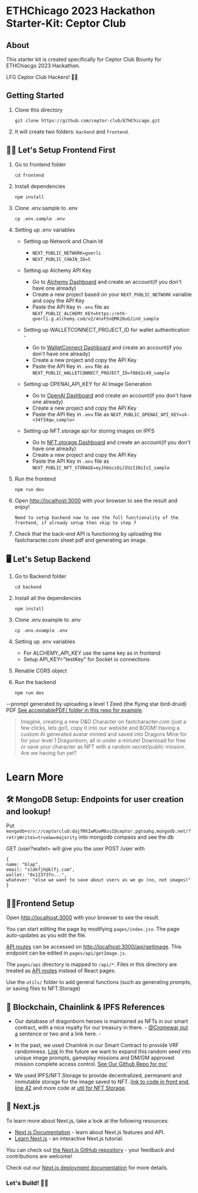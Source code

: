 # ETHChicago 2023 Hackathon Starter-Kit: Ceptor Club

## About 

This starter kit is created specifically for Ceptor Club Bounty for ETHChiacgo 2023 Hackathon. 

LFG Ceptor Club Hackers! 🚀🚀

## Getting Started 

1. Clone this directory

   `git clone https://github.com/ceptor-club/ETHChicago.git`

2. It will create two folders: `backend` and `frontend`.


## 🧑‍💻 Let's Setup Frontend First 

1. Go to frontend folder

   `cd frontend`

2. Install dependencies

   `npm install`

3. Clone .env.sample to .env

   `cp .env.sample .env`

4. Setting up .env variables 

   - Setting up Network and Chain Id
      
     - `NEXT_PUBLIC_NETWORK=goerli`
     - `NEXT_PUBLIC_CHAIN_ID=5`

   - Setting up Alchemy API Key

     - Go to [Alchemy Dashboard](https://dashboard.alchemy.com/) and create an account(if you don't have one already)
     - Create a new project based on your `NEXT_PUBLIC_NETWORK` variable and copy the API Key
     - Paste the API Key in `.env` file as `NEXT_PUBLIC_ALCHEMY_KEY=https://eth-goerli.g.alchemy.com/v2/4nxF5nQMK20uGJinU_sample`

   - Setting up WALLETCONNECT_PROJECT_ID for wallet authentication -

     - Go to [WalletConnect Dashboard](https://cloud.walletconnect.com/app) and create an account(if you don't have one already)
     - Create a new project and copy the API Key
     - Paste the API Key in `.env` file as `NEXT_PUBLIC_WALLETCONNECT_PROJECT_ID=f88d2c49_sample`
     
   - Setting up OPENAI_API_KEY for AI Image Generation

     - Go to [OpenAI Dashboard](https://platform.openai.com/account/api-keys) and create an account(if you don't have one already)
     - Create a new project and copy the API Key
     - Paste the API Key in `.env` file as `NEXT_PUBLIC_OPENAI_API_KEY=sk-<34f34qw_sample>`

   - Setting up NFT.storage api for storing images on IPFS

     - Go to [NFT.storage Dashboard](https://nft.storage/) and create an account(if you don't have one already)
     - Create a new project and copy the API Key
     - Paste the API Key in `.env` file as `NEXT_PUBLIC_NFT_STORAGE=eyJhbGciOiJIUzI1NiIsI_sample`

5. Run the frontend
   
      `npm run dev`

6. Open [http://localhost:3000](http://localhost:3000) with your browser to see the result and enjoy!

    `Need to setup backend now to see the full functionality of the frontend, if already setup then skip to step 7`

7. Check that the back-end API is functioning by uploading the fastcharacter.com sheet pdf and generating an image.


## 🖥️ Let's Setup Backend

1. Go to Backend folder

   `cd backend`

2. Install all the dependencies

   `npm install`

3. Clone .env.example to .env

   `cp .env.example .env`

4. Setting up .env variables
 
   - For ALCHEMY_API_KEY use the same key as in frontend
   - Setup API_KEY="testKey" for Socket io connections

5. Renable CORS object 


6. Run the backend

   `npm run dev`

--prompt generated by uploading a level 1 Zeed (the flying star bird-druid) PDF [See acceptablePDF/ folder in this repo for example](https://github.com/DnDnDiffusion/Front-end/tree/main/acceptablePDF).


> Imagine, creating a new D&D Character on fastcharacter.com (just a few clicks, lets go!), copy it into our website and BOOM! Having a custom AI generated avatar minted and saved into Dragons Mine for for your level 1 Dragonborn, all in under a minute! Download for free or save your character as NFT with a random secret/public mission. Are we having fun yet?


# Learn More 
## **🛠️ MongoDB Setup: Endpoints for user creation and lookup!**

Put `mongodb+srv://ceptorclub:dajfMXIwMzwM8ssI@ceptor.pgtoahq.mongodb.net/?retryWrites=true&w=majority` into mongodb compass and see the db

GET /user?wallet=<wallet0x> will give you the user
POST /user with

```
{
name: "blap",
email: "sldkfjh@klfj.com",
wallet: "0x12373fn...",
whatever: "else we want to save about users as we go (no, not images)"
}
```


## **🧑‍💻Frontend Setup**


Open [http://localhost:3000](http://localhost:3000) with your browser to see the result.

You can start editing the page by modifying `pages/index.jsx`. The page auto-updates as you edit the file.

[API routes](https://nextjs.org/docs/api-routes/introduction) can be accessed on [http://localhost:3000/api/getImage](http://localhost:3000/api/getImage). This endpoint can be edited in `pages/api/getImage.js`.

The `pages/api` directory is mapped to `/api/*`. Files in this directory are treated as [API routes](https://nextjs.org/docs/api-routes/introduction) instead of React pages.

Use the `utils/` folder to add general functions (such as generating prompts, or saving files to NFT.Storage)

## 🚀 Blockchain, Chainlink & IPFS References

- Our database of dragonborn heroes is maintained as NFTs in our smart contract, with a nice royalty for our treasury in there. - [@Cromewar put a](https://danj-o.notion.site/Just-regular-NFTs-7e555cc179684be58edf002b0f5b645d) sentence or two and a link here. -

- In the past, we used Chainlink in our Smart Contract to provide VRF randomness. [Link](https://goerli.etherscan.io/address/0xa41a00db6c90b969252b38580e36b5241c16de85) In the future we want to expand this random seed into unique image prompts, gameplay missions and DM/GM approved mission complete access control. [See Our Github Repo for mo'](https://github.com/DnDnDiffusion/scaffold-dnd)

- We used IPFS/NFT.Storage to provide decentralized, permanent and immutable storage for the image saved to NFT. [link to code in front end, line 42](https://github.com/DnDnDiffusion/Front-end/blob/0d8ea121eb9e9f05550a99e6ae4e6887642e5e1b/pages/index.jsx#L42) and more code at [util for NFT Storage](https://github.com/DnDnDiffusion/Front-end/blob/main/utils/web3utils.js).



## **🔗 Next.js**
To learn more about Next.js, take a look at the following resources:

- [Next.js Documentation](https://nextjs.org/docs) - learn about Next.js features and API.
- [Learn Next.js](https://nextjs.org/learn) - an interactive Next.js tutorial.

You can check out [the Next.js GitHub repository](https://github.com/vercel/next.js/) - your feedback and contributions are welcome!

Check out our [Next.js deployment documentation](https://nextjs.org/docs/deployment) for more details.




### Let's Build! 🚀🚀
